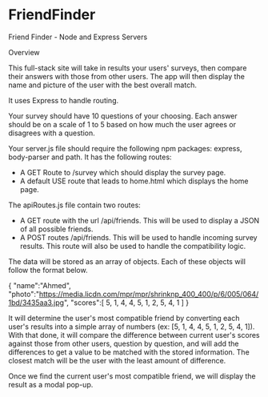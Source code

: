 # FriendFinder
Friend Finder - Node and Express Servers


Overview

This full-stack site will take in results your users' surveys, then compare their answers with those from other users. The app will then display the name and picture of the user with the best overall match. 

It uses Express to handle routing.


Your survey should have 10 questions of your choosing. Each answer should be on a scale of 1 to 5 based on how much the user agrees or disagrees with a question.

Your server.js file should require the following npm packages: express, body-parser and path.
It has the following routes:
- A GET Route to /survey which should display the survey page.
- A default USE route that leads to home.html which displays the home page. 

The apiRoutes.js file contain two routes:

- A GET route with the url /api/friends. This will be used to display a JSON of all possible friends.
- A POST routes /api/friends. This will be used to handle incoming survey results. This route will also be used to handle the compatibility logic. 



The data will be stored as an array of objects. Each of these objects will follow the format below.

{
  "name":"Ahmed",
  "photo":"https://media.licdn.com/mpr/mpr/shrinknp_400_400/p/6/005/064/1bd/3435aa3.jpg",
  "scores":[
      5,
      1,
      4,
      4,
      5,
      1,
      2,
      5,
      4,
      1
    ]
}

It will determine the user's most compatible friend by converting each user's results into a simple array of numbers (ex: [5, 1, 4, 4, 5, 1, 2, 5, 4, 1]).
With that done, it will compare the difference between current user's scores against those from other users, question by question, and will add the differences to get a value to be matched with the stored information.
The closest match will be the user with the least amount of difference.

Once we find the current user's most compatible friend, we will display the result as a modal pop-up.

